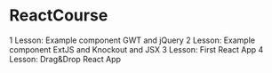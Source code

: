 # ReactCourse

1 Lesson: Example component GWT and jQuery
2 Lesson: Example component ExtJS and Knockout and JSX
3 Lesson: First React App
4 Lesson: Drag&Drop React App
